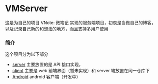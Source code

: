 VMServer
======
这是为自己的项目 VNote: 微笔记 实现的服务端项目，初衷是当做自己的博客，以及记录自己新的和想法的地方，而且支持多用户使用

### 简介
这个项目分为以下部分

- [server](./server) 主要放置的是 API 接口实现，
- [client](./client) 主要是 web 前端界面（暂未实现）和 server 端放置在同一仓库下
- [Android](https://github.com/lzan13/VNotes) android 客户端（开发中）